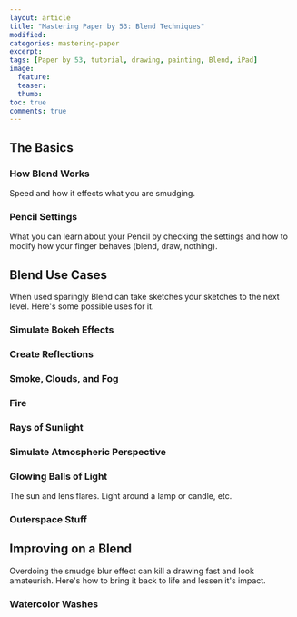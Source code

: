 ```yaml
---
layout: article
title: "Mastering Paper by 53: Blend Techniques"
modified:
categories: mastering-paper
excerpt:
tags: [Paper by 53, tutorial, drawing, painting, Blend, iPad]
image:
  feature:
  teaser:
  thumb:
toc: true
comments: true
---
```


## The Basics

### How Blend Works

Speed and how it effects what you are smudging.

### Pencil Settings

What you can learn about your Pencil by checking the settings and how to modify how your finger behaves (blend, draw, nothing).

## Blend Use Cases

When used sparingly Blend can take sketches your sketches to the next level. Here's some possible uses for it.

### Simulate Bokeh Effects

### Create Reflections

### Smoke, Clouds, and Fog

### Fire

### Rays of Sunlight

### Simulate Atmospheric Perspective

### Glowing Balls of Light

The sun and lens flares. Light around a lamp or candle, etc.

### Outerspace Stuff

## Improving on a Blend

Overdoing the smudge blur effect can kill a drawing fast and look amateurish. Here's how to bring it back to life and lessen it's impact.

### Watercolor Washes
